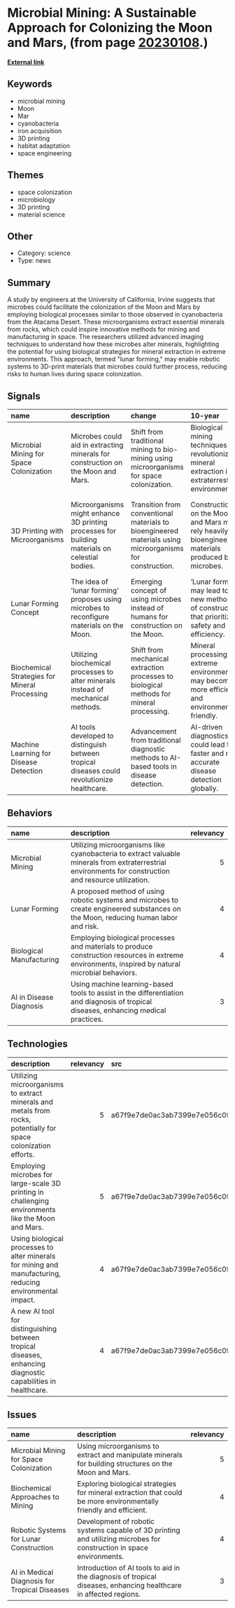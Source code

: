 # __Microbial Mining: A Sustainable Approach for Colonizing the Moon and Mars__, (from page [20230108](https://kghosh.substack.com/p/20230108).)

__[External link](https://interestingengineering.com/innovation/microbial-mining-colonize-moon-mars?utm_source=substack&utm_medium=email)__



## Keywords

* microbial mining
* Moon
* Mar
* cyanobacteria
* iron acquisition
* 3D printing
* habitat adaptation
* space engineering

## Themes

* space colonization
* microbiology
* 3D printing
* material science

## Other

* Category: science
* Type: news

## Summary

A study by engineers at the University of California, Irvine suggests that microbes could facilitate the colonization of the Moon and Mars by employing biological processes similar to those observed in cyanobacteria from the Atacama Desert. These microorganisms extract essential minerals from rocks, which could inspire innovative methods for mining and manufacturing in space. The researchers utilized advanced imaging techniques to understand how these microbes alter minerals, highlighting the potential for using biological strategies for mineral extraction in extreme environments. This approach, termed "lunar forming," may enable robotic systems to 3D-print materials that microbes could further process, reducing risks to human lives during space colonization.

## Signals

| name                                          | description                                                                                    | change                                                                                                   | 10-year                                                                                             | driving-force                                                                              |   relevancy |
|:----------------------------------------------|:-----------------------------------------------------------------------------------------------|:---------------------------------------------------------------------------------------------------------|:----------------------------------------------------------------------------------------------------|:-------------------------------------------------------------------------------------------|------------:|
| Microbial Mining for Space Colonization       | Microbes could aid in extracting minerals for construction on the Moon and Mars.               | Shift from traditional mining to bio-mining using microorganisms for space colonization.                 | Biological mining techniques may revolutionize mineral extraction in extraterrestrial environments. | The need for sustainable and efficient resource utilization in hostile space environments. |           4 |
| 3D Printing with Microorganisms               | Microorganisms might enhance 3D printing processes for building materials on celestial bodies. | Transition from conventional materials to bioengineered materials using microorganisms for construction. | Construction on the Moon and Mars may rely heavily on bioengineered materials produced by microbes. | Advancements in biotechnology and the demand for in-situ resource utilization in space.    |           4 |
| Lunar Forming Concept                         | The idea of 'lunar forming' proposes using microbes to reconfigure materials on the Moon.      | Emerging concept of using microbes instead of humans for construction on the Moon.                       | ‘Lunar forming’ may lead to new methods of construction that prioritize safety and efficiency.      | The need for safer, autonomous construction methods in space exploration.                  |           5 |
| Biochemical Strategies for Mineral Processing | Utilizing biochemical processes to alter minerals instead of mechanical methods.               | Shift from mechanical extraction processes to biological methods for mineral processing.                 | Mineral processing in extreme environments may become more efficient and environmentally friendly.  | Desire to reduce costs and environmental impact in mining processes.                       |           4 |
| Machine Learning for Disease Detection        | AI tools developed to distinguish between tropical diseases could revolutionize healthcare.    | Advancement from traditional diagnostic methods to AI-based tools in disease detection.                  | AI-driven diagnostics could lead to faster and more accurate disease detection globally.            | Need for efficient healthcare solutions in the face of emerging diseases.                  |           3 |

## Behaviors

| name                     | description                                                                                                                                            |   relevancy |
|:-------------------------|:-------------------------------------------------------------------------------------------------------------------------------------------------------|------------:|
| Microbial Mining         | Utilizing microorganisms like cyanobacteria to extract valuable minerals from extraterrestrial environments for construction and resource utilization. |           5 |
| Lunar Forming            | A proposed method of using robotic systems and microbes to create engineered substances on the Moon, reducing human labor and risk.                    |           4 |
| Biological Manufacturing | Employing biological processes and materials to produce construction resources in extreme environments, inspired by natural microbial behaviors.       |           4 |
| AI in Disease Diagnosis  | Using machine learning-based tools to assist in the differentiation and diagnosis of tropical diseases, enhancing medical practices.                   |           3 |

## Technologies

| description                                                                                                     |   relevancy | src                              |
|:----------------------------------------------------------------------------------------------------------------|------------:|:---------------------------------|
| Utilizing microorganisms to extract minerals and metals from rocks, potentially for space colonization efforts. |           5 | a67f9e7de0ac3ab7399e7e056c0f8883 |
| Employing microbes for large-scale 3D printing in challenging environments like the Moon and Mars.              |           5 | a67f9e7de0ac3ab7399e7e056c0f8883 |
| Using biological processes to alter minerals for mining and manufacturing, reducing environmental impact.       |           4 | a67f9e7de0ac3ab7399e7e056c0f8883 |
| A new AI tool for distinguishing between tropical diseases, enhancing diagnostic capabilities in healthcare.    |           4 | a67f9e7de0ac3ab7399e7e056c0f8883 |

## Issues

| name                                          | description                                                                                                          |   relevancy |
|:----------------------------------------------|:---------------------------------------------------------------------------------------------------------------------|------------:|
| Microbial Mining for Space Colonization       | Using microorganisms to extract and manipulate minerals for building structures on the Moon and Mars.                |           5 |
| Biochemical Approaches to Mining              | Exploring biological strategies for mineral extraction that could be more environmentally friendly and efficient.    |           4 |
| Robotic Systems for Lunar Construction        | Development of robotic systems capable of 3D printing and utilizing microbes for construction in space environments. |           4 |
| AI in Medical Diagnosis for Tropical Diseases | Introduction of AI tools to aid in the diagnosis of tropical diseases, enhancing healthcare in affected regions.     |           3 |